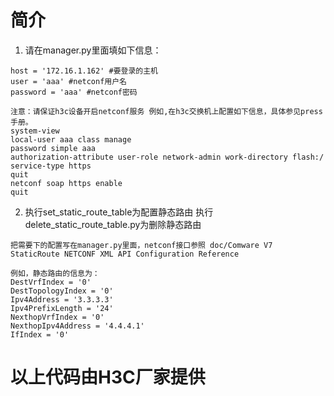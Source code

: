 # 简介

1. 请在manager.py里面填如下信息： 
```
host = '172.16.1.162' #要登录的主机 
user = 'aaa' #netconf用户名 
password = 'aaa' #netconf密码

注意：请保证h3c设备开启netconf服务 例如,在h3c交换机上配置如下信息，具体参见press手册。 
system-view 
local-user aaa class manage 
password simple aaa 
authorization-attribute user-role network-admin work-directory flash:/ 
service-type https 
quit 
netconf soap https enable 
quit
```

2. 执行set_static_route_table为配置静态路由 
   执行delete_static_route_table.py为删除静态路由
```
把需要下的配置写在manager.py里面，netconf接口参照 doc/Comware V7 StaticRoute NETCONF XML API Configuration Reference

例如，静态路由的信息为： 
DestVrfIndex = '0' 
DestTopologyIndex = '0' 
Ipv4Address = '3.3.3.3' 
Ipv4PrefixLength = '24' 
NexthopVrfIndex = '0' 
NexthopIpv4Address = '4.4.4.1' 
IfIndex = '0'
```


# 以上代码由H3C厂家提供
